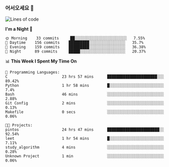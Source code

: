 ### 어서오세요 👋

<!--START_SECTION:waka-->
![Lines of code](https://img.shields.io/badge/From%20Hello%20World%20I%27ve%20Written-369465%20lines%20of%20code-blue)

**I'm a Night 🦉** 

```text
🌞 Morning    33 commits     ██░░░░░░░░░░░░░░░░░░░░░░░   7.55% 
🌆 Daytime    156 commits    █████████░░░░░░░░░░░░░░░░   35.7% 
🌃 Evening    159 commits    █████████░░░░░░░░░░░░░░░░   36.38% 
🌙 Night      89 commits     █████░░░░░░░░░░░░░░░░░░░░   20.37%

```


📊 **This Week I Spent My Time On** 

```text
💬 Programming Languages: 
C                        23 hrs 57 mins      ██████████████████████░░░   89.42% 
Python                   1 hr 58 mins        █░░░░░░░░░░░░░░░░░░░░░░░░   7.4% 
Bash                     46 mins             ░░░░░░░░░░░░░░░░░░░░░░░░░   2.88% 
Git Config               2 mins              ░░░░░░░░░░░░░░░░░░░░░░░░░   0.13% 
Makefile                 0 secs              ░░░░░░░░░░░░░░░░░░░░░░░░░   0.06%

🐱‍💻 Projects: 
pintos                   24 hrs 47 mins      ███████████████████████░░   92.54% 
leet                     1 hr 54 mins        █░░░░░░░░░░░░░░░░░░░░░░░░   7.11% 
study_algorithm          4 mins              ░░░░░░░░░░░░░░░░░░░░░░░░░   0.28% 
Unknown Project          1 min               ░░░░░░░░░░░░░░░░░░░░░░░░░   0.06%

```


<!--END_SECTION:waka-->
